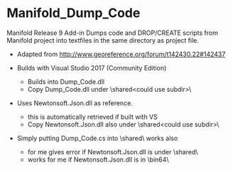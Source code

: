 # Manifold_Dump_Code
Manifold Release 9 Add-in 
Dumps code and DROP/CREATE scripts from Manifold project into textfiles in the same directory as project file.


* Adapted from http://www.georeference.org/forum/t142430.22#142437
* Builds with Visual Studio 2017 (Community Edition)
  - Builds into Dump_Code.dll 
  - Copy Dump_Code.dll under <manifold>\shared\<could use subdir>\  
* Uses Newtonsoft.Json.dll as reference.
  - this is automatically retrieved if built with VS
  - Copy Newtonsoft.Json.dll also under <manifold>\shared\<could use subdir>\
  
* Simply putting Dump_Code.cs into <manifold>\shared\ works also
  - for me gives error if Newtonsoft.Json.dll is under <manifold>\shared\
  - works for me if Newtonsoft.Json.dll is in <manifold>\bin64\

